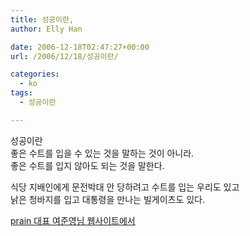 ```yaml
---
title: 성공이란,
author: Elly Han

date: 2006-12-18T02:47:27+00:00
url: /2006/12/18/성공이란/

categories:
  - ko
tags:
  - 성공이란

---
```

성공이란  
좋은 수트를 입을 수 있는 것을 말하는 것이 아니라.  
좋은 수트를 입지 않아도 되는 것을 말한다.

식당 지배인에게 문전박대 안 당하려고 수트를 입는 우리도 있고  
낡은 청바지를 입고 대통령을 만나는 빌게이츠도 있다.

<a href="http://prain.com/hunt/bbs/zboard.php?id=shin&page=1&sn1=&divpage=1&sn=off&ss=on&sc=on&select_arrange=headnum&desc=asc&no=119" target="_blank" rel="noopener noreferrer">prain 대표 여준영님 웹사이트에서</A>